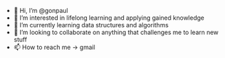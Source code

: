 - 👋 Hi, I’m @gonpaul
- 👀 I’m interested in lifelong learning and applying gained knowledge
- 🌱 I’m currently learning data structures and algorithms
- 💞️ I’m looking to collaborate on anything that challenges me to learn new stuff
- 📫 How to reach me -> gmail

<!---
gonpaul/gonpaul is a ✨ special ✨ repository because its `README.md` (this file) appears on your GitHub profile.
You can click the Preview link to take a look at your changes.
--->
